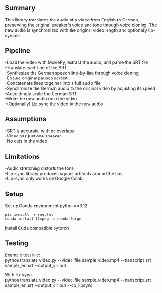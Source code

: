 ## Summary
This library translates the audio of a video from English to German, preserving the original speaker's voice and tone through voice cloning. The new audio is synchronized with the original video length and optionally lip-synced.

## Pipeline
-Load the video with MoviePy, extract the audio, and parse the SRT file<br />
-Translate each line of the SRT<br />
-Synthesize the German speech line-by-line through voice cloning<br />
-Ensure original pauses persist<br />
-Concatenate lines together into a full audio file<br />
-Synchronize the German audio to the original video by adjusting its speed<br />
-Accordingly scale the German SRT<br />
-Write the new audio onto the video<br />
-(Optionally) Lip sync the video to the new audio<br />

## Assumptions
-SRT is accurate, with no overlaps<br />
-Video has just one speaker<br />
-No cuts in the video<br />

## Limitations
-Audio stretching distorts the tone<br />
-Lip-sync library produces square artifacts around the lips<br />
-Lip-sync only works on Google Colab<br />

## Setup
Set up Conda environment python==3.12
```
pip install -r req.txt
conda install ffmpeg -c conda-forge
```
Install Cuda compatible pytorch<br />


## Testing
Example test line:<br />
python translate_video.py --video_file sample_video.mp4 --transcript_srt sample_en.srt --output_dir out<br />

With lip-sync<br />
python translate_video.py --video_file sample_video.mp4 --transcript_srt sample_en.srt --output_dir out --do_lipsync
